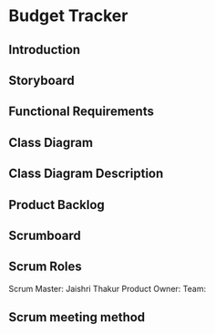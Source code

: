 # Budget Tracker


## Introduction

## Storyboard

## Functional Requirements

## Class Diagram

## Class Diagram Description

## Product Backlog

## Scrumboard

## Scrum Roles
Scrum Master: Jaishri Thakur
Product Owner:
Team:

## Scrum meeting method
